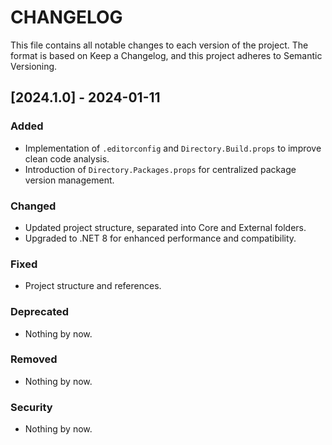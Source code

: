 # CHANGELOG

This file contains all notable changes to each version of the project. The format is based on Keep a Changelog, and this project adheres to Semantic Versioning.

## [2024.1.0] - 2024-01-11

### Added
- Implementation of ``.editorconfig`` and ``Directory.Build.props`` to improve clean code analysis.
- Introduction of ``Directory.Packages.props`` for centralized package version management.

### Changed
- Updated project structure, separated into Core and External folders.
- Upgraded to .NET 8 for enhanced performance and compatibility.

### Fixed
- Project structure and references.

### Deprecated
- Nothing by now.

### Removed
- Nothing by now.

### Security
- Nothing by now.